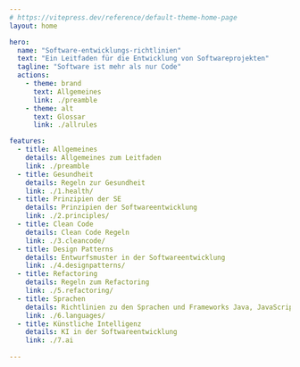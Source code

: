 ```yaml
---
# https://vitepress.dev/reference/default-theme-home-page
layout: home

hero:
  name: "Software-entwicklungs-richtlinien"
  text: "Ein Leitfaden für die Entwicklung von Softwareprojekten"
  tagline: "Software ist mehr als nur Code"
  actions:
    - theme: brand
      text: Allgemeines
      link: ./preamble
    - theme: alt
      text: Glossar
      link: ./allrules

features:
  - title: Allgemeines
    details: Allgemeines zum Leitfaden
    link: ./preamble
  - title: Gesundheit
    details: Regeln zur Gesundheit
    link: ./1.health/ 
  - title: Prinzipien der SE
    details: Prinzipien der Softwareentwicklung
    link: ./2.principles/
  - title: Clean Code
    details: Clean Code Regeln
    link: ./3.cleancode/
  - title: Design Patterns
    details: Entwurfsmuster in der Softwareentwicklung
    link: ./4.designpatterns/
  - title: Refactoring
    details: Regeln zum Refactoring
    link: ./5.refactoring/
  - title: Sprachen
    details: Richtlinien zu den Sprachen und Frameworks Java, JavaScript, Vue
    link: ./6.languages/
  - title: Künstliche Intelligenz
    details: KI in der Softwareentwicklung
    link: ./7.ai
  
---
```


